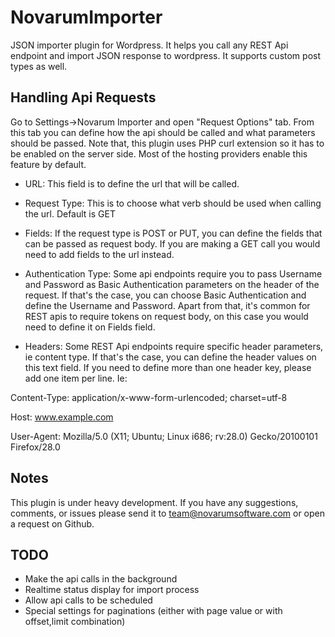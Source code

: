 # NovarumImporter
JSON importer plugin for Wordpress. It helps you call any REST Api endpoint and import JSON response to wordpress. It supports custom post types as well.

## Handling Api Requests ##
Go to Settings->Novarum Importer and open "Request Options" tab. From this tab you can define how the api should be called and what parameters should be passed. Note that, this plugin uses PHP curl extension so it has to be enabled on the server side. Most of the hosting providers enable this feature by default.

* URL: This field is to define the url that will be called.

* Request Type: This is to choose what verb should be used when calling the url. Default is GET

* Fields: If the request type is POST or PUT, you can define the fields that can be passed as request body. If you are making a GET call you would need to add fields to the url instead.

* Authentication Type: Some api endpoints require you to pass Username and Password as Basic Authentication parameters on the header of the request. If that's the case, you can choose Basic Authentication and define the Username and Password. Apart from that, it's common for REST apis to require tokens on request body, on this case you would need to define it on Fields field.

* Headers: Some REST Api endpoints require specific header parameters, ie content type. If that's the case, you can define the header values on this text field. If you need to define more than one header key, please add one item per line. Ie:

Content-Type: application/x-www-form-urlencoded; charset=utf-8

Host: www.example.com

User-Agent: Mozilla/5.0 (X11; Ubuntu; Linux i686; rv:28.0) Gecko/20100101 Firefox/28.0

## Notes ##
This plugin is under heavy development. If you have any suggestions, comments, or issues please send it to team@novarumsoftware.com or open a request on Github.

## TODO ##

* Make the api calls in the background
* Realtime status display for import process
* Allow api calls to be scheduled
* Special settings for paginations (either with page value or with offset,limit combination)

